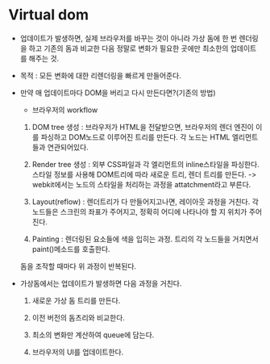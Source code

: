 # Virtual dom

- 업데이트가 발생하면, 실제 브라우저를 바꾸는 것이 아니라 가상 돔에 한 번 렌더링을 하고 기존의 돔과 비교한 다음 정말로 변화가 필요한 곳에만 최소한의 업데이트를 해주는 것.

- 목적 : 모든 변화에 대한 리렌더링을 빠르게 만들어준다.

- 만약 매 업데이트마다 DOM을 버리고 다시 만든다면?(기존의 방법)

  - 브라우저의 workflow

  1. DOM tree 생성 : 브라우저가 HTML을 전달받으면, 브라우저의 렌더 엔진이 이를 파싱하고 DOM노드로 이루어진 트리를 만든다. 각 노드는 HTML 엘리먼트들과 연관되어있다.

  2. Render tree 생성 : 외부 CSS파일과 각 엘리먼트의 inline스타일을 파싱한다. 스타일 정보를 사용해 DOM트리에 따라 새로운 트리, 렌더 트리를 만든다.
  -> webkit에서는 노드의 스타일을 처리하는 과정을 attatchment라고 부른다.

  3. Layout(reflow) : 렌더트리가 다 만들어지고나면, 레이아웃 과정을 거친다. 각 노드들은 스크린의 좌표가 주어지고, 정확히 어디에 나타나야 할 지 위치가 주어진다.

  4. Painting : 렌더링된 요소들에 색을 입히는 과정. 트리의 각 노드들을 거치면서 paint()메소드를 호출한다.

  돔을 조작할 때마다 위 과정이 반복된다.

- 가상돔에서는 업데이트가 발생하면 다음 과정을 거친다.

  1. 새로운 가상 돔 트리를 만든다.

  2. 이전 버전의 돔츠리와 비교한다.

  3. 최소의 변화만 계산하여 queue에 담는다.
  
  4. 브라우저의 UI를 업데이트한다.
